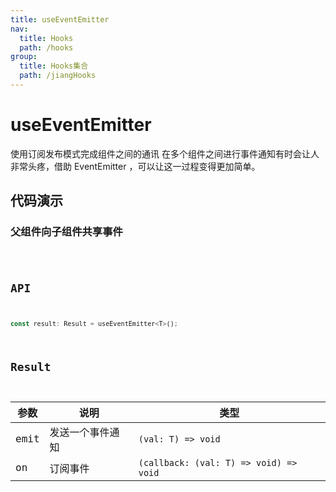 ```yaml
---
title: useEventEmitter
nav:
  title: Hooks
  path: /hooks
group:
  title: Hooks集合
  path: /jiangHooks
---
```


# useEventEmitter

使用订阅发布模式完成组件之间的通讯
在多个组件之间进行事件通知有时会让人非常头疼，借助 EventEmitter ，可以让这一过程变得更加简单。

## 代码演示

### 父组件向子组件共享事件

<code src="./demo/demo1.tsx" />

## API

```javascript
const result: Result = useEventEmitter<T>();
```

## Result

| 参数 | 说明 | 类型 |
|----|----|----|
| emit | 发送一个事件通知 | `(val: T) => void` |
| on | 订阅事件 | `(callback: (val: T) => void) => void` |
